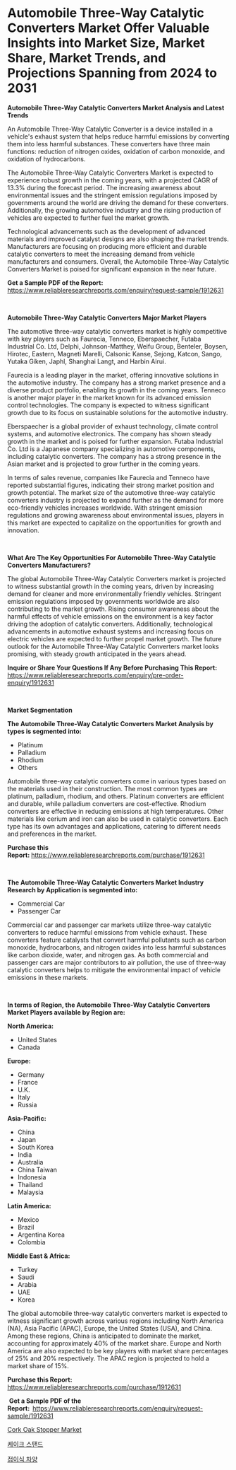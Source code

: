 <p><h1>Automobile Three-Way Catalytic Converters Market Offer Valuable Insights into Market Size, Market Share, Market Trends, and Projections Spanning from 2024 to 2031</h1></p><p><strong>Automobile Three-Way Catalytic Converters Market Analysis and Latest Trends</strong></p>
<p><p>An Automobile Three-Way Catalytic Converter is a device installed in a vehicle's exhaust system that helps reduce harmful emissions by converting them into less harmful substances. These converters have three main functions: reduction of nitrogen oxides, oxidation of carbon monoxide, and oxidation of hydrocarbons.</p><p>The Automobile Three-Way Catalytic Converters Market is expected to experience robust growth in the coming years, with a projected CAGR of 13.3% during the forecast period. The increasing awareness about environmental issues and the stringent emission regulations imposed by governments around the world are driving the demand for these converters. Additionally, the growing automotive industry and the rising production of vehicles are expected to further fuel the market growth.</p><p>Technological advancements such as the development of advanced materials and improved catalyst designs are also shaping the market trends. Manufacturers are focusing on producing more efficient and durable catalytic converters to meet the increasing demand from vehicle manufacturers and consumers. Overall, the Automobile Three-Way Catalytic Converters Market is poised for significant expansion in the near future.</p></p>
<p><strong>Get a Sample PDF of the Report:&nbsp;</strong> <a href="https://www.reliableresearchreports.com/enquiry/request-sample/1912631">https://www.reliableresearchreports.com/enquiry/request-sample/1912631</a></p>
<p>&nbsp;</p>
<p><strong>Automobile Three-Way Catalytic Converters Major Market Players</strong></p>
<p><p>The automotive three-way catalytic converters market is highly competitive with key players such as Faurecia, Tenneco, Eberspaecher, Futaba Industrial Co. Ltd, Delphi, Johnson-Matthey, Weifu Group, Benteler, Boysen, Hirotec, Eastern, Magneti Marelli, Calsonic Kanse, Sejong, Katcon, Sango, Yutaka Giken, Japhl, Shanghai Langt, and Harbin Airui. </p><p>Faurecia is a leading player in the market, offering innovative solutions in the automotive industry. The company has a strong market presence and a diverse product portfolio, enabling its growth in the coming years. Tenneco is another major player in the market known for its advanced emission control technologies. The company is expected to witness significant growth due to its focus on sustainable solutions for the automotive industry.</p><p>Eberspaecher is a global provider of exhaust technology, climate control systems, and automotive electronics. The company has shown steady growth in the market and is poised for further expansion. Futaba Industrial Co. Ltd is a Japanese company specializing in automotive components, including catalytic converters. The company has a strong presence in the Asian market and is projected to grow further in the coming years.</p><p>In terms of sales revenue, companies like Faurecia and Tenneco have reported substantial figures, indicating their strong market position and growth potential. The market size of the automotive three-way catalytic converters industry is projected to expand further as the demand for more eco-friendly vehicles increases worldwide. With stringent emission regulations and growing awareness about environmental issues, players in this market are expected to capitalize on the opportunities for growth and innovation.</p></p>
<p>&nbsp;</p>
<p><strong>What Are The Key Opportunities For Automobile Three-Way Catalytic Converters Manufacturers?</strong></p>
<p><p>The global Automobile Three-Way Catalytic Converters market is projected to witness substantial growth in the coming years, driven by increasing demand for cleaner and more environmentally friendly vehicles. Stringent emission regulations imposed by governments worldwide are also contributing to the market growth. Rising consumer awareness about the harmful effects of vehicle emissions on the environment is a key factor driving the adoption of catalytic converters. Additionally, technological advancements in automotive exhaust systems and increasing focus on electric vehicles are expected to further propel market growth. The future outlook for the Automobile Three-Way Catalytic Converters market looks promising, with steady growth anticipated in the years ahead.</p></p>
<p><strong>Inquire or Share Your Questions If Any Before Purchasing This Report:</strong> <a href="https://www.reliableresearchreports.com/enquiry/pre-order-enquiry/1912631">https://www.reliableresearchreports.com/enquiry/pre-order-enquiry/1912631</a></p>
<p>&nbsp;</p>
<p><strong>Market Segmentation</strong></p>
<p><strong>The Automobile Three-Way Catalytic Converters Market Analysis by types is segmented into:</strong></p>
<p><ul><li>Platinum</li><li>Palladium</li><li>Rhodium</li><li>Others</li></ul></p>
<p><p>Automobile three-way catalytic converters come in various types based on the materials used in their construction. The most common types are platinum, palladium, rhodium, and others. Platinum converters are efficient and durable, while palladium converters are cost-effective. Rhodium converters are effective in reducing emissions at high temperatures. Other materials like cerium and iron can also be used in catalytic converters. Each type has its own advantages and applications, catering to different needs and preferences in the market.</p></p>
<p><strong>Purchase this Report:&nbsp;</strong><a href="https://www.reliableresearchreports.com/purchase/1912631">https://www.reliableresearchreports.com/purchase/1912631</a></p>
<p>&nbsp;</p>
<p><strong>The Automobile Three-Way Catalytic Converters Market Industry Research by Application is segmented into:</strong></p>
<p><ul><li>Commercial Car</li><li>Passenger Car</li></ul></p>
<p><p>Commercial car and passenger car markets utilize three-way catalytic converters to reduce harmful emissions from vehicle exhaust. These converters feature catalysts that convert harmful pollutants such as carbon monoxide, hydrocarbons, and nitrogen oxides into less harmful substances like carbon dioxide, water, and nitrogen gas. As both commercial and passenger cars are major contributors to air pollution, the use of three-way catalytic converters helps to mitigate the environmental impact of vehicle emissions in these markets.</p></p>
<p>&nbsp;</p>
<p><strong>In terms of Region, the Automobile Three-Way Catalytic Converters Market Players available by Region are:</strong></p>
<p>
    <p> <strong> North America: </strong>
        <ul>
            <li>United States</li>
            <li>Canada</li>
        </ul>
        </p> 
    <p> <strong> Europe: </strong>
        <ul>
            <li>Germany</li>
            <li>France</li>
            <li>U.K.</li>
            <li>Italy</li>
            <li>Russia</li>
        </ul>
        </p> 
    <p> <strong> Asia-Pacific: </strong>
        <ul>
            <li>China</li>
            <li>Japan</li>
            <li>South Korea</li>
            <li>India</li>
            <li>Australia</li>
            <li>China Taiwan</li>
            <li>Indonesia</li>
            <li>Thailand</li>
            <li>Malaysia</li>
        </ul>
        </p> 
    <p> <strong> Latin America: </strong>
        <ul>
            <li>Mexico</li>
            <li>Brazil</li>
            <li>Argentina Korea</li>
            <li>Colombia</li>
        </ul>
        </p> 
    <p> <strong> Middle East & Africa: </strong>
        <ul>
            <li>Turkey</li>
            <li>Saudi</li>
            <li>Arabia</li>
            <li>UAE</li>
            <li>Korea</li>
        </ul>
    </p>
    </p>
<p><p>The global automobile three-way catalytic converters market is expected to witness significant growth across various regions including North America (NA), Asia Pacific (APAC), Europe, the United States (USA), and China. Among these regions, China is anticipated to dominate the market, accounting for approximately 40% of the market share. Europe and North America are also expected to be key players with market share percentages of 25% and 20% respectively. The APAC region is projected to hold a market share of 15%.</p></p>
<p><strong>Purchase this Report: </strong><a href="https://www.reliableresearchreports.com/purchase/1912631">https://www.reliableresearchreports.com/purchase/1912631</a></p>
<p>&nbsp;<strong>Get a Sample PDF of the Report:&nbsp;&nbsp;</strong><a href="https://www.reliableresearchreports.com/enquiry/request-sample/1912631">https://www.reliableresearchreports.com/enquiry/request-sample/1912631</a></p>
<p><strong></strong></p>
<p><p><a href="https://view.publitas.com/reportprime-1/global-cork-oak-stopper-market-by-types-applications-and-major-players-with-regional-growth-rate-analysis-and-development-situation-from-2023-to-2030/">Cork Oak Stopper Market</a></p><p><a href="https://medium.com/@joshgrady676778/%EC%BC%80%EC%9D%B4%ED%81%AC-%EC%8A%A4%ED%83%A0%EB%93%9C-%EC%8B%9C%EC%9E%A5-%EC%A0%84%EB%A7%9D-%EC%82%B0%EC%97%85-%EA%B0%9C%EC%9A%94-%EB%B0%8F-%EC%98%88%EC%B8%A1-2024%EB%85%84%EB%B6%80%ED%84%B0-2031%EB%85%84%EA%B9%8C%EC%A7%80-a42d3a3a7c02">케이크 스탠드</a></p><p><a href="https://medium.com/@joshgrady676778/%EA%B0%9C%EC%84%A0-%EA%B0%80%EB%8A%A5%ED%95%9C-%EC%A0%84%EB%A7%9D-%EA%B8%80%EB%A1%9C%EB%B2%8C-%EC%82%B0%EC%97%85-%EB%B0%8F-%EC%98%88%EC%B8%A1-2024%EB%85%84%EB%B6%80%ED%84%B0-2031%EB%85%84-%EC%9D%84-%EB%B6%84%EC%84%9D%ED%95%98%EB%8A%94-%EC%B6%94%EC%B6%9C-%EA%B0%80%EB%8A%A5%ED%95%9C-%EC%96%91%EC%82%B0-%EC%8B%9C%EC%9E%A5-a0cb0b753367">접이식 차양</a></p></p>